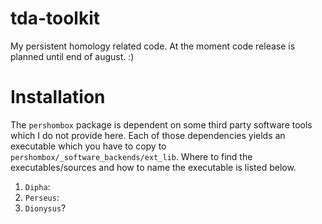 # tda-toolkit
My persistent homology related code. 
At the moment code release is planned until end of august. :) 


# Installation

The `pershombox` package is dependent on some third party software tools which I do not provide here.
Each of those dependencies yields an executable which you have to copy to 
`pershombox/_software_backends/ext_lib`.
Where to find the executables/sources and how to name the executable is listed below. 

1. `Dipha`: 
2. `Perseus`:
3. `Dionysus`?